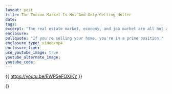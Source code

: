 ```yaml
---
layout: post
title: The Tucson Market Is Hot—And Only Getting Hotter
date:
tags:
excerpt: "The real estate market, economy, and job market are all hot and getting hotter here in Tucson. If you're thinking about buying or selling a home, you might want to act now. Here's why."
enclosure:
pullquote: "If you're selling your home, you're in a prime position."
enclosure_type: video/mp4
enclosure_time:
use_youtube_image: true
youtube_alternate_image:
youtube_code:
---
```



{{ https://youtu.be/EWP5eFOXIKY }}

{}